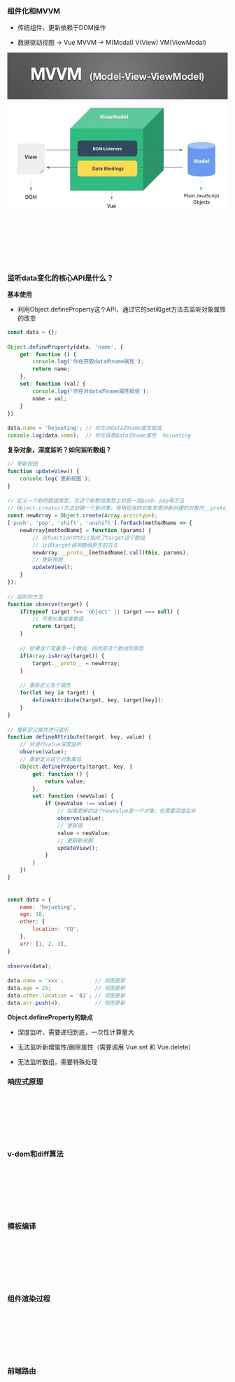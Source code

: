 ### 组件化和MVVM

- 传统组件，更新依赖于DOM操作

- 数据驱动视图 -> Vue MVVM -> M(Modal) V(View) VM(ViewModal)

![vue-mvvm](./img/mvvm.jpg)

<br></br>
<br></br>
<br></br>




### 监听data变化的核心API是什么？

**基本使用**

- 利用Object.defineProperty这个API，通过它的set和get方法去监听对象属性的改变

```javascript
const data = {};

Object.defineProperty(data, 'name', {
    get: function () {
        console.log('你在获取data的name属性');
        return name;
    },
    set: function (val) {
        console.log('你在对data的name属性赋值');
        name = val;
    }
})

data.name = 'hejueting'; // 你在对data的name属性赋值
console.log(data.name);  // 你在获取data的name属性  hejueting
```


**复杂对象，深度监听？如何监听数组？**

```javascript
// 更新视图
function updateView() {
    console.log('更新视图');
}

// 定义一个新的数据类型，在这个新数组类型上封装一层push、pop等方法
// Object.create()方法创建一个新对象，使用现有的对象来提供新创建的对象的__proto__
const newArray = Object.create(Array.prototype);
['push', 'pop', 'shift', 'unshift'].forEach(methodName => {
    newArray[methodName] = function (params) {
        // 该function中this指向了target这个数组
        // 让该target调用数组原生的方法
        newArray.__proto__[methodName].call(this, params);
        // 更新视图
        updateView();
    }
});

// 监听的方法
function observe(target) {
    if(typeof target !== 'object' || target === null) {
        // 不是对象或者数组
        return target;
    }

    // 如果这个变量是一个数组，则改变这个数组的原型
    if(Array.isArray(target)) {
        target.__proto__ = newArray;
    }

    // 重新定义各个属性
    for(let key in target) {
        defineAttribute(target, key, target[key]);
    }
}

// 重新定义属性进行监听
function defineAttribute(target, key, value) {
    // 对进行value深度监听
    observe(value);
    // 重新定义这个对象属性
    Object.defineProperty(target, key, {
        get: function () {
            return value;
        },
        set: function (newValue) {
            if (newValue !== value) {
                // 如果更新的这个newValue是一个对象，也需要深度监听
                observe(value);
                // 更新值
                value = newValue;
                // 更新新视图
                updateView();
            }
        }
    })
}


const data = {
    name: 'hejueting',
    age: 18,
    other: {
        location: 'CQ',
    },
    arr: [1, 2, 3],
}

observe(data);

data.name = 'xxx';          // 视图更新
data.age = 25;              // 视图更新
data.other.location = 'BJ'; // 视图更新
data.arr.push(4);           // 视图更新
```




**Object.defineProperty的缺点**

- 深度监听，需要递归到底，一次性计算量大

- 无法监听新增属性/删除属性（需要调用 Vue.set 和 Vue.delete）

- 无法监听数组，需要特殊处理





### 响应式原理

<br></br>
<br></br>
<br></br>




### v-dom和diff算法

<br></br>
<br></br>
<br></br>




### 模板编译

<br></br>
<br></br>
<br></br>




### 组件渲染过程

<br></br>
<br></br>
<br></br>




### 前端路由

<br></br>
<br></br>
<br></br>
